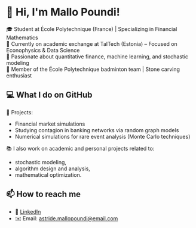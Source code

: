 # 👋 Hi, I'm Mallo Poundi!

🎓 Student at École Polytechnique (France) | Specializing in Financial Mathematics  
📍 Currently on academic exchange at TalTech (Estonia) – Focused on Econophysics & Data Science  
🧠 Passionate about quantitative finance, machine learning, and stochastic modeling  
🏸 Member of the École Polytechnique badminton team | Stone carving enthusiast

## 💻 What I do on GitHub

🚀 Projects:
- Financial market simulations  
- Studying contagion in banking networks via random graph models  
- Numerical simulations for rare event analysis (Monte Carlo techniques)

📚 I also work on academic and personal projects related to:
- stochastic modeling,  
- algorithm design and analysis,  
- mathematical optimization.

## 📫 How to reach me

- 💼 [LinkedIn](https://www.linkedin.com/in/astride-mallo)
- ✉️ Email: astride.mallopoundi@email.com

